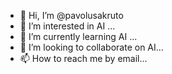 - 👋 Hi, I’m @pavolusakruto
- 👀 I’m interested in AI ...
- 🌱 I’m currently learning AI ...
- 💞️ I’m looking to collaborate on  AI...
- 📫 How to reach me by email...

<!---
pavolusakruto/pavolusakruto is a ✨ special ✨ repository because its `README.md` (this file) appears on your GitHub profile.
You can click the Preview link to take a look at your changes.
--->
